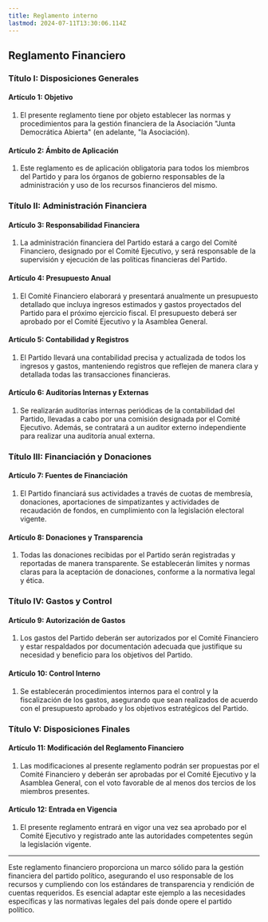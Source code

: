 ```yaml
---
title: Reglamento interno
lastmod: 2024-07-11T13:30:06.114Z
---
```

## Reglamento Financiero

### Título I: Disposiciones Generales

#### Artículo 1: Objetivo

1. El presente reglamento tiene por objeto establecer las normas y procedimientos para la gestión financiera de la Asociación "Junta Democrática Abierta" (en adelante, "la Asociación).

#### Artículo 2: Ámbito de Aplicación

1. Este reglamento es de aplicación obligatoria para todos los miembros del Partido y para los órganos de gobierno responsables de la administración y uso de los recursos financieros del mismo.

### Título II: Administración Financiera

#### Artículo 3: Responsabilidad Financiera

1. La administración financiera del Partido estará a cargo del Comité Financiero, designado por el Comité Ejecutivo, y será responsable de la supervisión y ejecución de las políticas financieras del Partido.

#### Artículo 4: Presupuesto Anual

1. El Comité Financiero elaborará y presentará anualmente un presupuesto detallado que incluya ingresos estimados y gastos proyectados del Partido para el próximo ejercicio fiscal. El presupuesto deberá ser aprobado por el Comité Ejecutivo y la Asamblea General.

#### Artículo 5: Contabilidad y Registros

1. El Partido llevará una contabilidad precisa y actualizada de todos los ingresos y gastos, manteniendo registros que reflejen de manera clara y detallada todas las transacciones financieras.

#### Artículo 6: Auditorías Internas y Externas

1. Se realizarán auditorías internas periódicas de la contabilidad del Partido, llevadas a cabo por una comisión designada por el Comité Ejecutivo. Además, se contratará a un auditor externo independiente para realizar una auditoría anual externa.

### Título III: Financiación y Donaciones

#### Artículo 7: Fuentes de Financiación

1. El Partido financiará sus actividades a través de cuotas de membresía, donaciones, aportaciones de simpatizantes y actividades de recaudación de fondos, en cumplimiento con la legislación electoral vigente.

#### Artículo 8: Donaciones y Transparencia

1. Todas las donaciones recibidas por el Partido serán registradas y reportadas de manera transparente. Se establecerán límites y normas claras para la aceptación de donaciones, conforme a la normativa legal y ética.

### Título IV: Gastos y Control

#### Artículo 9: Autorización de Gastos

1. Los gastos del Partido deberán ser autorizados por el Comité Financiero y estar respaldados por documentación adecuada que justifique su necesidad y beneficio para los objetivos del Partido.

#### Artículo 10: Control Interno

1. Se establecerán procedimientos internos para el control y la fiscalización de los gastos, asegurando que sean realizados de acuerdo con el presupuesto aprobado y los objetivos estratégicos del Partido.

### Título V: Disposiciones Finales

#### Artículo 11: Modificación del Reglamento Financiero

1. Las modificaciones al presente reglamento podrán ser propuestas por el Comité Financiero y deberán ser aprobadas por el Comité Ejecutivo y la Asamblea General, con el voto favorable de al menos dos tercios de los miembros presentes.

#### Artículo 12: Entrada en Vigencia

1. El presente reglamento entrará en vigor una vez sea aprobado por el Comité Ejecutivo y registrado ante las autoridades competentes según la legislación vigente.

---

Este reglamento financiero proporciona un marco sólido para la gestión financiera del partido político, asegurando el uso responsable de los recursos y cumpliendo con los estándares de transparencia y rendición de cuentas requeridos. Es esencial adaptar este ejemplo a las necesidades específicas y las normativas legales del país donde opere el partido político.
